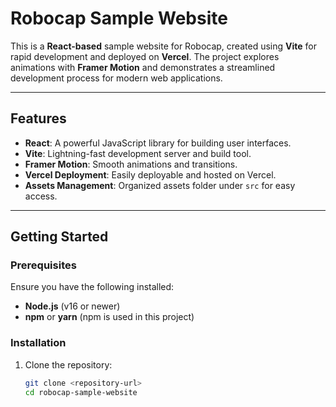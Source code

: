 # Robocap Sample Website

This is a **React-based** sample website for Robocap, created using **Vite** for rapid development and deployed on **Vercel**. The project explores animations with **Framer Motion** and demonstrates a streamlined development process for modern web applications.

---

## Features

- **React**: A powerful JavaScript library for building user interfaces.
- **Vite**: Lightning-fast development server and build tool.
- **Framer Motion**: Smooth animations and transitions.
- **Vercel Deployment**: Easily deployable and hosted on Vercel.
- **Assets Management**: Organized assets folder under `src` for easy access.

---

## Getting Started

### Prerequisites

Ensure you have the following installed:

- **Node.js** (v16 or newer)
- **npm** or **yarn** (npm is used in this project)

### Installation

1. Clone the repository:
   ```bash
   git clone <repository-url>
   cd robocap-sample-website
   ```
